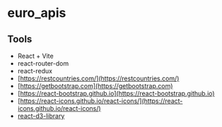 # euro_apis

## Tools

- React + Vite
- react-router-dom
- react-redux
- [https://restcountries.com/](https://restcountries.com/)
- [https://getbootstrap.com](https://getbootstrap.com)
- [https://react-bootstrap.github.io](https://react-bootstrap.github.io)
- [https://react-icons.github.io/react-icons/](https://react-icons.github.io/react-icons/)
- [react-d3-library](https://react-d3-library.github.io/)
